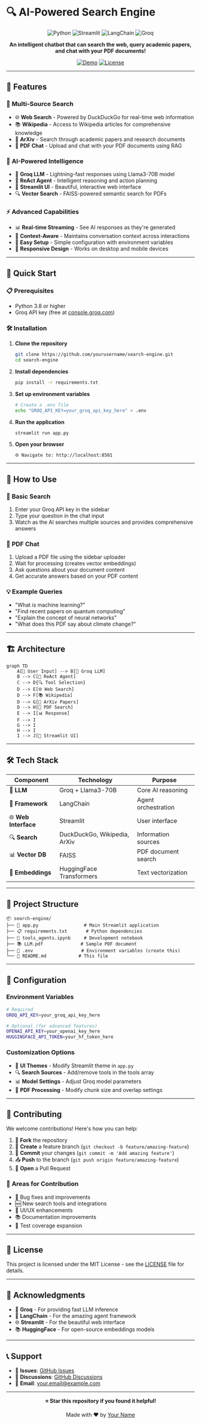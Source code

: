 # 🔍 AI-Powered Search Engine

<div align="center">

![Python](https://img.shields.io/badge/Python-3.8+-blue?style=for-the-badge&logo=python&logoColor=white)
![Streamlit](https://img.shields.io/badge/Streamlit-FF4B4B?style=for-the-badge&logo=streamlit&logoColor=white)
![LangChain](https://img.shields.io/badge/LangChain-1C3C3C?style=for-the-badge&logo=langchain&logoColor=white)
![Groq](https://img.shields.io/badge/Groq-00A67E?style=for-the-badge&logo=groq&logoColor=white)

**An intelligent chatbot that can search the web, query academic papers, and chat with your PDF documents!**

[![Demo](https://img.shields.io/badge/🚀-Live_Demo-red?style=for-the-badge)](https://your-demo-link.com)
[![License](https://img.shields.io/badge/License-MIT-green?style=for-the-badge)](LICENSE)

</div>

---

## 🌟 Features

### 🔎 **Multi-Source Search**
- 🌐 **Web Search** - Powered by DuckDuckGo for real-time web information
- 📚 **Wikipedia** - Access to Wikipedia articles for comprehensive knowledge
- 📄 **ArXiv** - Search through academic papers and research documents
- 📖 **PDF Chat** - Upload and chat with your PDF documents using RAG

### 🤖 **AI-Powered Intelligence**
- 🧠 **Groq LLM** - Lightning-fast responses using Llama3-70B model
- 🔄 **ReAct Agent** - Intelligent reasoning and action planning
- 💬 **Streamlit UI** - Beautiful, interactive web interface
- 🔍 **Vector Search** - FAISS-powered semantic search for PDFs

### ⚡ **Advanced Capabilities**
- 📊 **Real-time Streaming** - See AI responses as they're generated
- 🎯 **Context-Aware** - Maintains conversation context across interactions
- 🔧 **Easy Setup** - Simple configuration with environment variables
- 📱 **Responsive Design** - Works on desktop and mobile devices

---

## 🚀 Quick Start

### 📋 Prerequisites

- Python 3.8 or higher
- Groq API key (free at [console.groq.com](https://console.groq.com))

### 🛠️ Installation

1. **Clone the repository**
   ```bash
   git clone https://github.com/yourusername/search-engine.git
   cd search-engine
   ```

2. **Install dependencies**
   ```bash
   pip install -r requirements.txt
   ```

3. **Set up environment variables**
   ```bash
   # Create a .env file
   echo "GROQ_API_KEY=your_groq_api_key_here" > .env
   ```

4. **Run the application**
   ```bash
   streamlit run app.py
   ```

5. **Open your browser**
   ```
   🌐 Navigate to: http://localhost:8501
   ```

---

## 📖 How to Use

### 🎯 **Basic Search**
1. Enter your Groq API key in the sidebar
2. Type your question in the chat input
3. Watch as the AI searches multiple sources and provides comprehensive answers

### 📄 **PDF Chat**
1. Upload a PDF file using the sidebar uploader
2. Wait for processing (creates vector embeddings)
3. Ask questions about your document content
4. Get accurate answers based on your PDF content

### 💡 **Example Queries**
- "What is machine learning?"
- "Find recent papers on quantum computing"
- "Explain the concept of neural networks"
- "What does this PDF say about climate change?"

---

## 🏗️ Architecture

```mermaid
graph TD
    A[👤 User Input] --> B[🤖 Groq LLM]
    B --> C[🧠 ReAct Agent]
    C --> D{🔍 Tool Selection}
    D --> E[🌐 Web Search]
    D --> F[📚 Wikipedia]
    D --> G[📄 ArXiv Papers]
    D --> H[📖 PDF Search]
    E --> I[📊 Response]
    F --> I
    G --> I
    H --> I
    I --> J[💬 Streamlit UI]
```

---

## 🛠️ Tech Stack

| Component | Technology | Purpose |
|-----------|------------|---------|
| 🤖 **LLM** | Groq + Llama3-70B | Core AI reasoning |
| 🔗 **Framework** | LangChain | Agent orchestration |
| 🌐 **Web Interface** | Streamlit | User interface |
| 🔍 **Search** | DuckDuckGo, Wikipedia, ArXiv | Information sources |
| 📊 **Vector DB** | FAISS | PDF document search |
| 🧮 **Embeddings** | HuggingFace Transformers | Text vectorization |

---

## 📁 Project Structure

```
📦 search-engine/
├── 📄 app.py                 # Main Streamlit application
├── 📋 requirements.txt       # Python dependencies
├── 📓 tools_agents.ipynb     # Development notebook
├── 📚 LLM.pdf              # Sample PDF document
├── 🔧 .env                  # Environment variables (create this)
└── 📖 README.md            # This file
```

---

## 🔧 Configuration

### Environment Variables
```bash
# Required
GROQ_API_KEY=your_groq_api_key_here

# Optional (for advanced features)
OPENAI_API_KEY=your_openai_key_here
HUGGINGFACE_API_TOKEN=your_hf_token_here
```

### Customization Options
- 🎨 **UI Themes** - Modify Streamlit theme in `app.py`
- 🔍 **Search Sources** - Add/remove tools in the tools array
- 📊 **Model Settings** - Adjust Groq model parameters
- 📄 **PDF Processing** - Modify chunk size and overlap settings

---

## 🤝 Contributing

We welcome contributions! Here's how you can help:

1. 🍴 **Fork** the repository
2. 🌿 **Create** a feature branch (`git checkout -b feature/amazing-feature`)
3. 💾 **Commit** your changes (`git commit -m 'Add amazing feature'`)
4. 📤 **Push** to the branch (`git push origin feature/amazing-feature`)
5. 🔄 **Open** a Pull Request

### 🎯 **Areas for Contribution**
- 🐛 Bug fixes and improvements
- 🆕 New search tools and integrations
- 🎨 UI/UX enhancements
- 📚 Documentation improvements
- 🧪 Test coverage expansion

---

## 📄 License

This project is licensed under the MIT License - see the [LICENSE](LICENSE) file for details.

---

## 🙏 Acknowledgments

- 🏢 **Groq** - For providing fast LLM inference
- 🔗 **LangChain** - For the amazing agent framework
- 🌐 **Streamlit** - For the beautiful web interface
- 📚 **HuggingFace** - For open-source embeddings models

---

## 📞 Support

- 🐛 **Issues**: [GitHub Issues](https://github.com/yourusername/search-engine/issues)
- 💬 **Discussions**: [GitHub Discussions](https://github.com/yourusername/search-engine/discussions)
- 📧 **Email**: your.email@example.com

---

<div align="center">

**⭐ Star this repository if you found it helpful!**

Made with ❤️ by [Your Name](https://github.com/yourusername)

</div>
